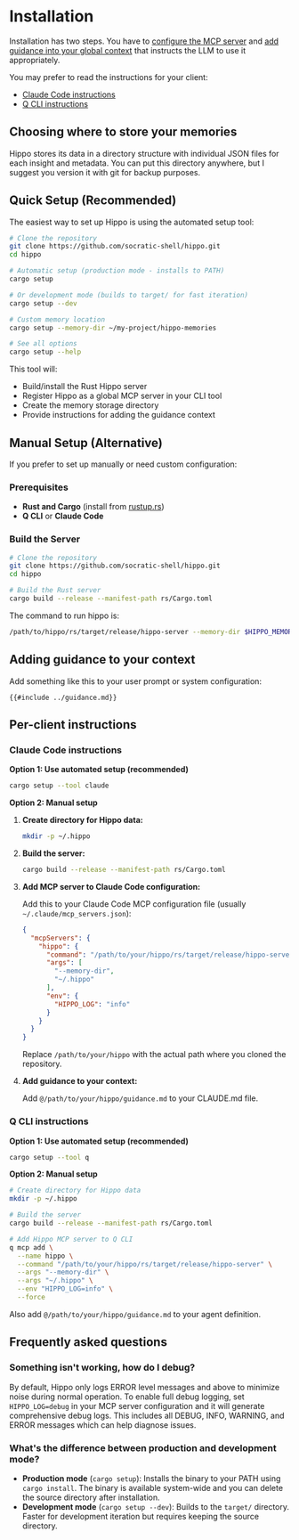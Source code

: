 # Installation

Installation has two steps. You have to [configure the MCP server](#configure-the-mcp-server) and [add guidance into your global context](#adding-guidance-to-your-context) that instructs the LLM to use it appropriately.

You may prefer to read the instructions for your client:

* [Claude Code instructions](#claude-code-instructions)
* [Q CLI instructions](#q-cli-instructions)

## Choosing where to store your memories

Hippo stores its data in a directory structure with individual JSON files for each insight and metadata. You can put this directory anywhere, but I suggest you version it with git for backup purposes.

## Quick Setup (Recommended)

The easiest way to set up Hippo is using the automated setup tool:

```bash
# Clone the repository
git clone https://github.com/socratic-shell/hippo.git
cd hippo

# Automatic setup (production mode - installs to PATH)
cargo setup

# Or development mode (builds to target/ for fast iteration)
cargo setup --dev

# Custom memory location
cargo setup --memory-dir ~/my-project/hippo-memories

# See all options
cargo setup --help
```

This tool will:
- Build/install the Rust Hippo server
- Register Hippo as a global MCP server in your CLI tool
- Create the memory storage directory
- Provide instructions for adding the guidance context

## Manual Setup (Alternative)

If you prefer to set up manually or need custom configuration:

### Prerequisites

- **Rust and Cargo** (install from [rustup.rs](https://rustup.rs/))
- **Q CLI** or **Claude Code**

### Build the Server

```bash
# Clone the repository
git clone https://github.com/socratic-shell/hippo.git
cd hippo

# Build the Rust server
cargo build --release --manifest-path rs/Cargo.toml
```

The command to run hippo is:

```bash
/path/to/hippo/rs/target/release/hippo-server --memory-dir $HIPPO_MEMORY_DIR
```

## Adding guidance to your context

Add something like this to your user prompt or system configuration:

```
{{#include ../guidance.md}}
```

## Per-client instructions

### Claude Code instructions

**Option 1: Use automated setup (recommended)**
```bash
cargo setup --tool claude
```

**Option 2: Manual setup**

1. **Create directory for Hippo data:**
   ```bash
   mkdir -p ~/.hippo
   ```

2. **Build the server:**
   ```bash
   cargo build --release --manifest-path rs/Cargo.toml
   ```

3. **Add MCP server to Claude Code configuration:**
   
   Add this to your Claude Code MCP configuration file (usually `~/.claude/mcp_servers.json`):
   
   ```json
   {
     "mcpServers": {
       "hippo": {
         "command": "/path/to/your/hippo/rs/target/release/hippo-server",
         "args": [
           "--memory-dir", 
           "~/.hippo"
         ],
         "env": {
           "HIPPO_LOG": "info"
         }
       }
     }
   }
   ```
   
   Replace `/path/to/your/hippo` with the actual path where you cloned the repository.

4. **Add guidance to your context:**
   
   Add `@/path/to/your/hippo/guidance.md` to your CLAUDE.md file.

### Q CLI instructions

**Option 1: Use automated setup (recommended)**
```bash
cargo setup --tool q
```

**Option 2: Manual setup**

```bash
# Create directory for Hippo data
mkdir -p ~/.hippo

# Build the server
cargo build --release --manifest-path rs/Cargo.toml

# Add Hippo MCP server to Q CLI
q mcp add \
  --name hippo \
  --command "/path/to/your/hippo/rs/target/release/hippo-server" \
  --args "--memory-dir" \
  --args "~/.hippo" \
  --env "HIPPO_LOG=info" \
  --force
```

Also add `@/path/to/your/hippo/guidance.md` to your agent definition.

## Frequently asked questions

### Something isn't working, how do I debug?

By default, Hippo only logs ERROR level messages and above to minimize noise during normal operation. To enable full debug logging, set `HIPPO_LOG=debug` in your MCP server configuration and it will generate comprehensive debug logs. This includes all DEBUG, INFO, WARNING, and ERROR messages which can help diagnose issues.

### What's the difference between production and development mode?

- **Production mode** (`cargo setup`): Installs the binary to your PATH using `cargo install`. The binary is available system-wide and you can delete the source directory after installation.
- **Development mode** (`cargo setup --dev`): Builds to the `target/` directory. Faster for development iteration but requires keeping the source directory.